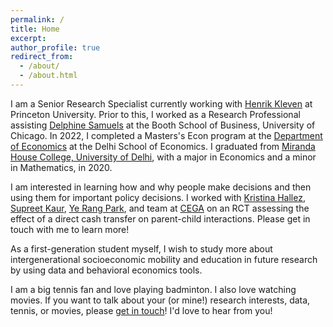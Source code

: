 ```yaml
---
permalink: /
title: Home
excerpt:
author_profile: true
redirect_from: 
  - /about/
  - /about.html
---
```


I am a Senior Research Specialist currently working with [Henrik Kleven](https://www.henrikkleven.com/) at Princeton University. Prior to this, I worked as a Research Professional assisting [Delphine Samuels](https://www.chicagobooth.edu/faculty/directory/s/delphine-samuels) at the Booth School of Business, University of Chicago. In 2022, I completed a Masters's Econ program at the [Department of Economics](https://econdse.org/) at the Delhi School of Economics. I graduated from [Miranda House College, University of Delhi](https://www.mirandahouse.ac.in/), with a major in Economics and a minor in Mathematics, in 2020. 

I am interested in learning how and why people make decisions and then using them for important policy decisions. I worked with [Kristina Hallez](https://cega.berkeley.edu/user-type/staff/#kristina-hallez), [Supreet Kaur](https://www.supreetkaur.com/), [Ye Rang Park](https://lcdlab.berkeley.edu/people/), and team at [CEGA](https://cega.berkeley.edu/) on an RCT assessing the effect of a direct cash transfer on parent-child interactions. Please get in touch with me to learn more!

As a first-generation student myself, I wish to study more about intergenerational socioeconomic mobility and education in future research by using data and behavioral economics tools.

I am a big tennis fan and love playing badminton. I also love watching movies. If you want to talk about your (or mine!) research interests, data, tennis, or movies, please [get in touch](mailto:aarti@princeton.edu)! I'd love to hear from you!
